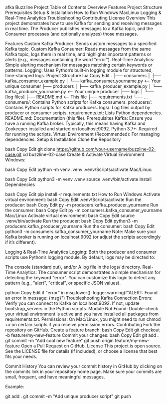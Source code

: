 afka Buzzline Project
Table of Contents
Overview
Features
Project Structure
Prerequisites
Setup & Installation
How to Run
Windows
MacLinux
Logging & Real-Time Analytics
Troubleshooting
Contributing
License
Overview
This project demonstrates how to use Kafka for sending and receiving messages in real time. The Producer publishes messages to a Kafka topic, and the Consumer processes (and optionally analyzes) those messages.

Features
Custom Kafka Producer: Sends custom messages to a specified Kafka topic.
Custom Kafka Consumer: Reads messages from the same Kafka topic, logs them in real time, and highlights important patterns or alerts (e.g., messages containing the word "error").
Real-Time Analytics: Simple alerting mechanism for messages matching certain keywords or patterns.
Logging: Uses Python’s built-in logging module for structured, time-stamped logs.
Project Structure
lua
Copy
Edit
.
├── consumers
│   ├── kafka_consumer_example.py
│   └── kafka_consumer_yourname.py   <-- Your unique consumer
├── producers
│   ├── kafka_producer_example.py
│   └── kafka_producer_yourname.py   <-- Your unique producer
├── logs
│   └── [log files]
├── README.md                        <-- This file
├── requirements.txt
└── ...
consumers/: Contains Python scripts for Kafka consumers.
producers/: Contains Python scripts for Kafka producers.
logs/: Log files output by producer or consumer scripts.
requirements.txt: Lists Python dependencies.
README.md: Documentation (this file).
Prerequisites
Kafka: Ensure you have a running Kafka broker.
Typically, this means having Kafka and Zookeeper installed and started on localhost:9092.
Python 3.7+: Required for running the scripts.
Virtual Environment (Recommended): For managing dependencies.
Setup & Installation
Clone the Repository

bash
Copy
Edit
git clone https://github.com/your-username/buzzline-02-case.git
cd buzzline-02-case
Create & Activate Virtual Environment
Windows:

bash
Copy
Edit
python -m venv .venv
.venv\Scripts\activate
Mac/Linux:

bash
Copy
Edit
python3 -m venv .venv
source .venv/bin/activate
Install Dependencies

bash
Copy
Edit
pip install -r requirements.txt
How to Run
Windows
Activate virtual environment:
bash
Copy
Edit
.venv\Scripts\activate
Run the producer:
bash
Copy
Edit
py -m producers.kafka_producer_yourname
Run the consumer:
bash
Copy
Edit
py -m consumers.kafka_consumer_yourname
Mac/Linux
Activate virtual environment:
bash
Copy
Edit
source .venv/bin/activate
Run the producer:
bash
Copy
Edit
python3 -m producers.kafka_producer_yourname
Run the consumer:
bash
Copy
Edit
python3 -m consumers.kafka_consumer_yourname
Note: Make sure your Kafka broker is running on localhost:9092 (or adjust the scripts accordingly if it’s different).

Logging & Real-Time Analytics
Logging:
Both the producer and consumer scripts use Python’s logging module. By default, logs may be directed to:

The console (standard out), and/or
A log file in the logs/ directory.
Real-Time Analytics:
The consumer script demonstrates a simple mechanism for detecting the keyword "error". You can customize this logic to detect any pattern (e.g., "alert", "critical", or specific JSON values).

python
Copy
Edit
if "error" in msg.lower():
    logger.warning(f"ALERT: Found an error in message: {msg}")
Troubleshooting
Kafka Connection Errors:
Verify you can connect to Kafka on localhost:9092. If not, update bootstrap_servers in the Python scripts.
Module Not Found:
Double-check your virtual environment is active and you have installed all packages from requirements.txt.
Permissions:
On Mac/Linux, you might need to run chmod +x on certain scripts if you receive permission errors.
Contributing
Fork the repository on GitHub.
Create a feature branch:
bash
Copy
Edit
git checkout -b feature/my-new-feature
Commit your changes:
bash
Copy
Edit
git add .
git commit -m "Add cool new feature"
git push origin feature/my-new-feature
Open a Pull Request on GitHub.
License
This project is open source. See the LICENSE file for details (if included), or choose a license that best fits your needs.

Commit History
You can review your commit history in GitHub by clicking on the commits link in your repository home page. Make sure your commits are small, frequent, and have meaningful messages.

Example:

git add .
git commit -m "Add unique producer script"
git push